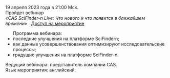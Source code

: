 <p>
19 апреля 2023 года в 21:00 Мск.
<br>
Пройдет вебинар
<br>
<i> «CAS SciFinder-n Live: Что нового и что появится в ближайшем времени»</i> &nbsp;
<a href="https://www.cas.org/cas-scifindern-live-whats-new-and-upcoming-4-23"> Доступ на мероприятие </a>
</p>

<ul>
Программа вебинара:
<li>последние улучшения на платформе SciFindern;
<li>как данные усовершенствования оптимизируют исследовательские процессы;
<li>грядущие улучшения на платформе SciFinder-n.
</ul>
Ведущий вебинара: представитель компании CAS.
<br>
Язык мероприятия: английский.
